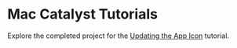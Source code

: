 # Mac Catalyst Tutorials

Explore the completed project for the [Updating the App Icon](https://developer.apple.com/tutorials/mac-catalyst/updating-the-app-icon) tutorial.